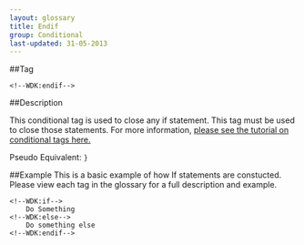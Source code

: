 ```yaml
---
layout: glossary
title: Endif
group: Conditional
last-updated: 31-05-2013
---
```



##Tag

`<!--WDK:endif-->`

##Description

This conditional tag is used to close any if statement. This tag must be used to close those statements.
For more information, [please see the tutorial on conditional tags here.](/pages/tutorials/12conditional-tags.html)

Pseudo Equivalent:
`}`

##Example
This is a basic example of how If statements are constucted. Please view each tag in the glossary for a full description and example.

```
<!--WDK:if-->
	Do Something
<!--WDK:else-->
	Do something else
<!--WDK:endif-->
```
